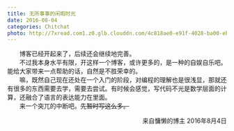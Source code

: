 ```yaml
---
title: 无所事事的闲暇时光
date: 2016-08-04
categories: Chitchat
photo: http://7xread.com1.z0.glb.clouddn.com/4c818ae0-e91f-4028-ba00-ebfe14a74b68
---
```



&emsp;&emsp;博客已经开起来了，后续还会继续地完善。  
&emsp;&emsp;不过我本身水平有限，开这样一个博客，或许更多的，是一种的自娱自乐吧。能给大家带来一点帮助的话，自然是不胜荣幸的。  
&emsp;&emsp;嘛，既然自己现在还处在一个入门的阶段，对编程的理解也是很浅显，那就还有很多的东西需要去学，需要去尝试。有时候会感觉，写代码不光是数学层面的计算，还融合了语言的表达能力在里面。  
&emsp;&emsp;来一个突兀的中断吧。~~先暂时写这么多。~~
<div align=right>来自慵懒的博主  
2016年8月4日 </div>  
<br/>
